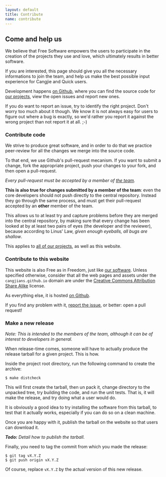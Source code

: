 ```yaml
---
layout: default
title: Contribute
name: contribute
---
```


## Come and help us

We believe that Free Software empowers the users to participate in the
creation of the projects they use and love, which ultimately results in better
software.

If you are interested, this page should give you all the necessary
informations to join the team, and help us make the best possible input
experience for Cangjie and Quick users.

Development happens [on Github](https://github.com/Cangjians/), where you can
find the source code for [our projects](/projects/), view the open issues and
report new ones.

If you do want to report an issue, try to identify the right project. Don't
worry too much about it though. We know it is not always easy for users to
figure out where a bug is exactly, so we'd rather you report it against the
wrong project than not report it at all. ;-)

### Contribute code

We strive to produce great software, and in order to do that we practice
peer-review for all the changes we merge into the source code.

To that end, we use Github's pull-request mecanism. If you want to submit a
change, fork the appropriate project, push your changes to your fork, and then
open a pull-request.

*Every pull-request must be accepted by a member of [the team](/people.html).*

**This is also true for changes submitted by a member of the team**: even the
core developers should not push directly to the central repository. Instead
they go through the same process, and must get their pull-request accepted by
an **other** member of the team.

This allows us to at least try and capture problems before they are merged
into the central repository, by making sure that every change has been looked
at by at least two pairs of eyes (the developer and the reviewer), because
according to Linus' Law, *given enough eyeballs, all bugs are shallow*.

This applies to [all of our projects](/projects/), as well as this website.

### Contribute to this website

This website is also Free as in Freedom, just like [our software](/projects/).
Unless specified otherwise, consider that all the web pages and assets under
the `cangjians.github.io` domain are under the
[Creative Commons Attribution Share Alike](http://creativecommons.org/licenses/by-sa/3.0/)
license.

As everything else, it is hosted
[on Github](https://github.com/Cangjians/cangjians.github.io).

If you find any problem with it,
[report the issue](https://github.com/Cangjians/cangjians.github.io/issues/new),
or better: open a pull request!

### Make a new release

*Note: This is intended to the members of the team, although it can be of
interest to developers in general.*

When release-time comes, someone will have to actually produce the release
tarball for a given project. This is how.

Inside the project root directory, run the following command to create the
archive:

```
$ make distcheck
```

This will first create the tarball, then un pack it, change directory to the
unpacked tree, try building the code, and run the unit tests. That is, it will
make the release, and try doing what a user would do.

It is obviously a good idea to try installing the software from this tarball,
to test that it actually works, especially if you can do so on a clean
machine.

Once you are happy with it, publish the tarball on the website so that users
can download it.

_**Todo:** Detail how to publish the tarball._

Finally, you need to tag the commit from which you made the release:

```
$ git tag vX.Y.Z
$ git push origin vX.Y.Z
```

Of course, replace `vX.Y.Z` by the actual version of this new release.
